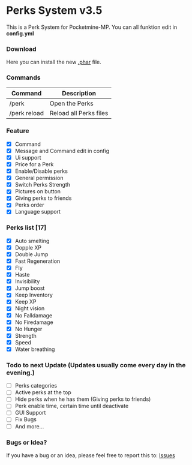 # Perks System v3.5
This is a Perk System for Pocketmine-MP.
You can all funktion edit in **config.yml**

### Download
Here you can install the new [.phar](https://poggit.pmmp.io/ci/FlxiBoy1313/Perks/Perks/23) file.

### Commands
|**Command**|**Description**|
|-----------|---------------|
|/perk |Open the Perks |
|/perk reload| Reload all Perks files|

### Feature
- [X] Command
- [X] Message and Command edit in config
- [X] Ui support
- [X] Price for a Perk
- [X] Enable/Disable perks
- [X] General permission
- [X] Switch Perks Strength
- [X] Pictures on button
- [X] Giving perks to friends
- [X] Perks order
- [X] Language support

### Perks list [17]
- [X] Auto smelting
- [X] Dopple XP
- [X] Double Jump
- [X] Fast Regeneration
- [X] Fly
- [X] Haste
- [X] Invisibility
- [X] Jump boost
- [X] Keep Inventory
- [X] Keep XP
- [X] Night vision
- [X] No Falldamage
- [X] No Firedamage
- [X] No Hunger
- [X] Strength
- [X] Speed
- [X] Water breathing

### Todo to next Update (Updates usually come every day in the evening.)
- [ ] Perks categories
- [ ] Active perks at the top
- [ ] Hide perks when he has them (Giving perks to friends)
- [ ] Perk enable time, certain time until deactivate
- [ ] GUI Support
- [ ] Fix Bugs
- [ ] And more...

### Bugs or Idea?
If you have a bug or an idea, please feel free to report this to: [Issues](https://github.com/FlxiBoy1313/Perks/issues/new)
